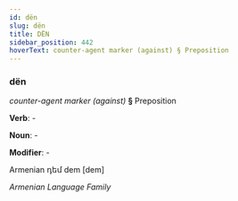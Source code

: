 ```yaml
---
id: dën
slug: dën
title: DËN
sidebar_position: 442
hoverText: counter-agent marker (against) § Preposition
---
```


### dën

*counter-agent marker (against)* **§** Preposition

**Verb**: -

**Noun**: -

**Modifier**: -

Armenian դեմ dem [dem]

*Armenian Language Family*